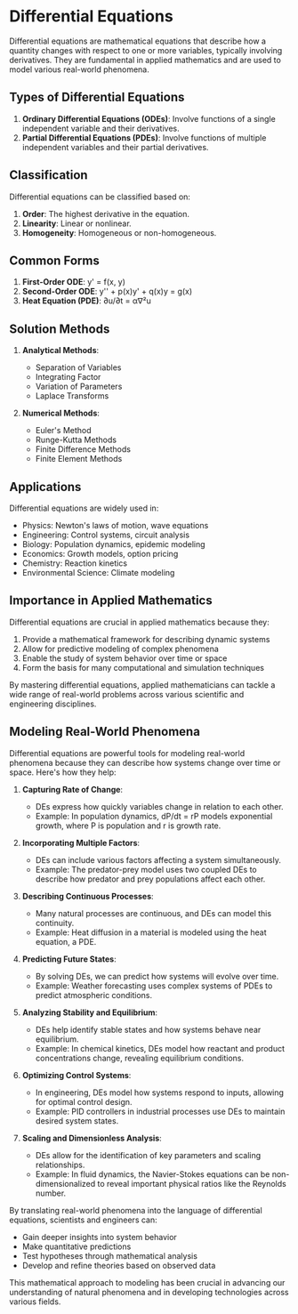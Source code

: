 # Differential Equations

Differential equations are mathematical equations that describe how a quantity changes with respect to one or more variables, typically involving derivatives. They are fundamental in applied mathematics and are used to model various real-world phenomena.

## Types of Differential Equations

1. **Ordinary Differential Equations (ODEs)**: Involve functions of a single independent variable and their derivatives.
2. **Partial Differential Equations (PDEs)**: Involve functions of multiple independent variables and their partial derivatives.

## Classification

Differential equations can be classified based on:

1. **Order**: The highest derivative in the equation.
2. **Linearity**: Linear or nonlinear.
3. **Homogeneity**: Homogeneous or non-homogeneous.

## Common Forms

1. **First-Order ODE**: y' = f(x, y)
2. **Second-Order ODE**: y'' + p(x)y' + q(x)y = g(x)
3. **Heat Equation (PDE)**: ∂u/∂t = α∇²u

## Solution Methods

1. **Analytical Methods**:
   - Separation of Variables
   - Integrating Factor
   - Variation of Parameters
   - Laplace Transforms

2. **Numerical Methods**:
   - Euler's Method
   - Runge-Kutta Methods
   - Finite Difference Methods
   - Finite Element Methods

## Applications

Differential equations are widely used in:

- Physics: Newton's laws of motion, wave equations
- Engineering: Control systems, circuit analysis
- Biology: Population dynamics, epidemic modeling
- Economics: Growth models, option pricing
- Chemistry: Reaction kinetics
- Environmental Science: Climate modeling

## Importance in Applied Mathematics

Differential equations are crucial in applied mathematics because they:

1. Provide a mathematical framework for describing dynamic systems
2. Allow for predictive modeling of complex phenomena
3. Enable the study of system behavior over time or space
4. Form the basis for many computational and simulation techniques

By mastering differential equations, applied mathematicians can tackle a wide range of real-world problems across various scientific and engineering disciplines.

## Modeling Real-World Phenomena

Differential equations are powerful tools for modeling real-world phenomena because they can describe how systems change over time or space. Here's how they help:

1. **Capturing Rate of Change**: 
   - DEs express how quickly variables change in relation to each other.
   - Example: In population dynamics, dP/dt = rP models exponential growth, where P is population and r is growth rate.

2. **Incorporating Multiple Factors**:
   - DEs can include various factors affecting a system simultaneously.
   - Example: The predator-prey model uses two coupled DEs to describe how predator and prey populations affect each other.

3. **Describing Continuous Processes**:
   - Many natural processes are continuous, and DEs can model this continuity.
   - Example: Heat diffusion in a material is modeled using the heat equation, a PDE.

4. **Predicting Future States**:
   - By solving DEs, we can predict how systems will evolve over time.
   - Example: Weather forecasting uses complex systems of PDEs to predict atmospheric conditions.

5. **Analyzing Stability and Equilibrium**:
   - DEs help identify stable states and how systems behave near equilibrium.
   - Example: In chemical kinetics, DEs model how reactant and product concentrations change, revealing equilibrium conditions.

6. **Optimizing Control Systems**:
   - In engineering, DEs model how systems respond to inputs, allowing for optimal control design.
   - Example: PID controllers in industrial processes use DEs to maintain desired system states.

7. **Scaling and Dimensionless Analysis**:
   - DEs allow for the identification of key parameters and scaling relationships.
   - Example: In fluid dynamics, the Navier-Stokes equations can be non-dimensionalized to reveal important physical ratios like the Reynolds number.

By translating real-world phenomena into the language of differential equations, scientists and engineers can:
- Gain deeper insights into system behavior
- Make quantitative predictions
- Test hypotheses through mathematical analysis
- Develop and refine theories based on observed data

This mathematical approach to modeling has been crucial in advancing our understanding of natural phenomena and in developing technologies across various fields.
